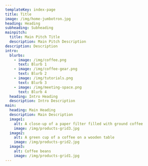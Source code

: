 ```yaml
---
templateKey: index-page
title: Title
image: /img/home-jumbotron.jpg
heading: Heading
subheading: Subheading
mainpitch:
  title: Main Pitch Title
  description: Main Pitch Description
description: Description
intro:
  blurbs:
    - image: /img/coffee.png
      text: Blurb 1
    - image: /img/coffee-gear.png
      text: Blurb 2
    - image: /img/tutorials.png
      text: Blurb 3
    - image: /img/meeting-space.png
      text: Blurb 4
  heading: Intro Heading
  description: Intro Description
main:
  heading: Main Heading
  description: Main Description
  image1:
    alt: A close-up of a paper filter filled with ground coffee
    image: /img/products-grid3.jpg
  image2:
    alt: A green cup of a coffee on a wooden table
    image: /img/products-grid2.jpg
  image3:
    alt: Coffee beans
    image: /img/products-grid1.jpg
---
```


